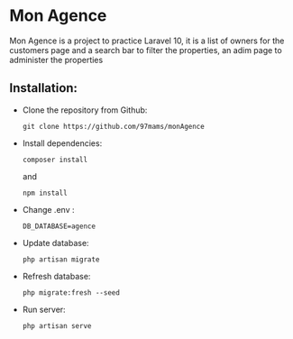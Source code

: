 # Mon Agence
 
Mon Agence is a project to practice Laravel 10, it is a list of owners for the customers page and a search bar to filter the properties, an adim page to administer the properties

## Installation:

- Clone the repository from Github:
  ```
  git clone https://github.com/97mams/monAgence
  ```
- Install dependencies:
  ```
  composer install
  ```
  and
  ```
  npm install
  ```
- Change .env :
  ```
  DB_DATABASE=agence
  ```
- Update database:
  ```
  php artisan migrate
  ```
- Refresh database:
  ```
  php migrate:fresh --seed
  ```
- Run server:
  ```
  php artisan serve
  ```  